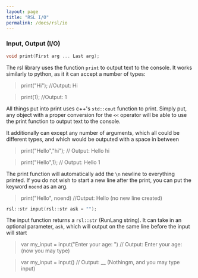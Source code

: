 ```yaml
---
layout: page
title: "RSL I/O"
permalink: /docs/rsl/io
---
```

<h3 id = "rsl_io">Input, Output (I/O)</h3>

```cpp
void print(First arg ... Last arg);
```        
The rsl library uses the function `print` to output text to the console. It works similarly to python, as it it can accept a number of types:
> print("Hi"); //Output: Hi

> print(1); //Output: 1

All things put into print uses c++'s `std::cout` function to print. Simply put, any object with a proper conversion for the `<<` operator will be able to use the print function to output text to the console.

It additionally can except any number of arguments, which all could be different types, and which would be outputed with a space in between
>print("Hello","hi");  // Output: Hello hi

>print("Hello",1); // Output: Hello 1

The print function will automatically add the `\n` newline to everything printed. If you do not wish to start a new line after the print, you can put the keyword `noend` as an arg.
> print("Hello", noend) //Output: Hello (no new line created)

```cpp
rsl::str input(rsl::str ask = "");
```
The input function returns a `rsl::str` (RunLang string). It can take in an optional parameter, `ask`, which will output on the same line before the input will start
> var my_input = input("Enter your age: ") // Output: Enter your age: (now you may type)

> var my_input = input() // Output: __ (Nothingm, and you may type input)